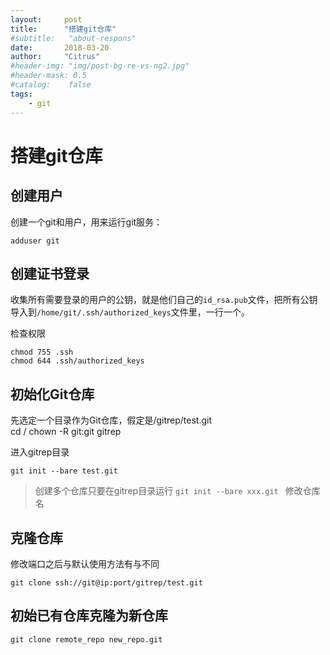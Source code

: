 ```yaml
---
layout:     post
title:      "搭建git仓库"
#subtitle:   "about-respons"
date:       2018-03-20
author:     "Citrus"
#header-img: "img/post-bg-re-vs-ng2.jpg"
#header-mask: 0.5
#catalog:    false
tags:
    - git
---
```

# 搭建git仓库

## 创建用户

创建一个git和用户，用来运行git服务：

    adduser git

## 创建证书登录

收集所有需要登录的用户的公钥，就是他们自己的`id_rsa.pub`文件，把所有公钥导入到`/home/git/.ssh/authorized_keys`文件里，一行一个。

检查权限

    chmod 755 .ssh
    chmod 644 .ssh/authorized_keys

## 初始化Git仓库

先选定一个目录作为Git仓库，假定是/gitrep/test.git
​    
    cd /
    chown -R git:git gitrep

进入gitrep目录

    git init --bare test.git

> 创建多个仓库只要在gitrep目录运行 `git init --bare xxx.git ` 修改仓库名

## 克隆仓库

修改端口之后与默认使用方法有与不同

    git clone ssh://git@ip:port/gitrep/test.git

## 初始已有仓库克隆为新仓库

    git clone remote_repo new_repo.git